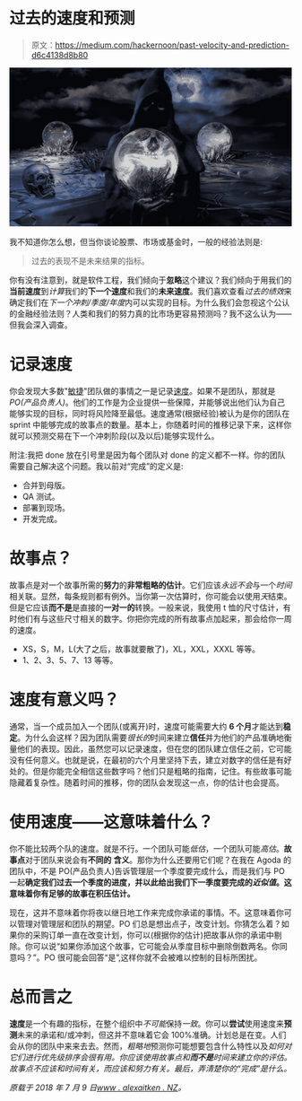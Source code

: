 # 过去的速度和预测

> 原文：<https://medium.com/hackernoon/past-velocity-and-prediction-d6c4138d8b80>

![](img/94d440be38ece6974384654b348a10f4.png)

我不知道你怎么想，但当你谈论股票、市场或基金时，一般的经验法则是:

> 过去的表现不是未来结果的指标。

你有没有注意到，就是软件工程，我们倾向于**忽略**这个建议？我们倾向于用我们的**当前速度**到*计算*我们的**下一个速度**和我们的**未来速度**。我们喜欢查看*过去的绩效*来确定我们在*下一个冲刺/季度/年度*内可以实现的目标。为什么我们会忽视这个公认的金融经验法则？人类和我们的努力真的比市场更容易预测吗？我不这么认为——但我会深入调查。

# 记录速度

你会发现大多数"[敏捷](https://hackernoon.com/tagged/agile)"团队做的事情之一是记录[速度](https://hackernoon.com/tagged/velocity)。如果不是团队，那就是 *PO(产品负责人)*。他们的工作是为企业提供一些保障，并能够说出他们认为自己能够实现的目标，同时将风险降至最低。速度通常(根据经验)被认为是你的团队在 sprint 中能够完成的故事点的数量。基本上，你随着时间的推移记录下来，这样你就可以预测交易在下一个冲刺阶段(以及以后)能够实现什么。

附注:我把 done 放在引号里是因为每个团队对 done 的定义都不一样。你的团队需要自己解决这个问题。我以前对“完成”的定义是:

*   合并到母版。
*   QA 测试。
*   部署到现场。
*   开发完成。

# 故事点？

故事点是对一个故事所需的**努力**的**非常粗略的估计**。它们应该*永远不会*与一个*时间*相关联。显然，每条规则都有例外。当你第一次估算时，你可能会以使用*天*结束。但是它应该**而不是**是直接的**一对一的**转换。一般来说，我使用 t 恤的尺寸估计，有时他们有与这些尺寸相关的数字。你把你完成的所有故事点加起来，那会给你一周的速度。

*   XS，S，M，L(大了之后，故事就要散了)，XL，XXL，XXXL 等等。
*   1、2、3、5、7、13 等等。

# 速度有意义吗？

通常，当一个成员加入一个团队(或离开)时，速度可能需要大约 **6 个月**才能达到**稳定**。为什么会这样？因为团队需要*很长的*时间来建立**信任**并为他们的产品准确地衡量他们的表现。因此，虽然您可以记录速度，但在您的团队建立信任之前，它可能没有任何意义。也就是说，在最初的六个月里坚持下去，建立对数字的信任是有好处的。但是你能完全相信这些数字吗？他们只是粗略的指南，记住。有些故事可能隐藏着复杂性。随着时间的推移，你的团队会发现这一点，你的估计也会提高。

# 使用速度——这意味着什么？

你不能比较两个队的速度。就是不行。一个团队可能*低估*，一个团队可能*高估*。**故事点**对于团队来说会有**不同的** **含义**。那你为什么还要用它们呢？在我在 Agoda 的团队中，不是 PO(产品负责人)告诉管理层一个季度要完成什么，而是我们与 PO 一起**确定我们过去一个季度的进度，并以此给出我们下一季度要完成的*近似值*。这意味着你有足够的故事在积压估计。**

现在，这并不意味着你将夜以继日地工作来完成你承诺的事情。不。这意味着你可以管理对管理层和团队的期望。PO 们总是想出点子，改变计划。你猜怎么着？如果你的采购订单一直在改变计划，你可以(根据你的估计)把故事从你的承诺中剔除。你可以说“如果你添加这个故事，它可能会从季度目标中删除倒数两名。你同意吗？”。PO 很可能会回答“是”,这样你就不会被难以控制的目标所困扰。

# 总而言之

**速度**是一个有趣的指标，在整个组织中*不可能*保持*一致*。你可以**尝试**使用速度来**预测**未来的承诺和/或冲刺，但这并不意味着它会 100%准确。计划总是在变。人们会从你的团队中来来去去。然而，*粗略地*预测你可能想要包含什么特性以及*如何对它们进行优先级排序会很有用。你应该使用故事点和**而不是**时间来建立你的评估。故事点不应该和时间有关，而应该和努力有关。最后，弄清楚你的“完成”是什么。*

*原载于 2018 年 7 月 9 日*[*www . alexaitken . NZ*](https://www.alexaitken.nz/blog/past-velocity-and-prediction/)*。*